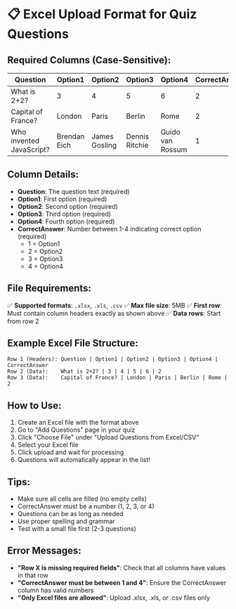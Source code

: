 # 📋 Excel Upload Format for Quiz Questions

## Required Columns (Case-Sensitive):

| Question | Option1 | Option2 | Option3 | Option4 | CorrectAnswer |
|----------|---------|---------|---------|---------|---------------|
| What is 2+2? | 3 | 4 | 5 | 6 | 2 |
| Capital of France? | London | Paris | Berlin | Rome | 2 |
| Who invented JavaScript? | Brendan Eich | James Gosling | Dennis Ritchie | Guido van Rossum | 1 |

## Column Details:

- **Question**: The question text (required)
- **Option1**: First option (required)
- **Option2**: Second option (required)
- **Option3**: Third option (required)
- **Option4**: Fourth option (required)
- **CorrectAnswer**: Number between 1-4 indicating correct option (required)
  - 1 = Option1
  - 2 = Option2
  - 3 = Option3
  - 4 = Option4

## File Requirements:

✅ **Supported formats**: `.xlsx`, `.xls`, `.csv`
✅ **Max file size**: 5MB
✅ **First row**: Must contain column headers exactly as shown above
✅ **Data rows**: Start from row 2

## Example Excel File Structure:

```
Row 1 (Headers): Question | Option1 | Option2 | Option3 | Option4 | CorrectAnswer
Row 2 (Data):    What is 2+2? | 3 | 4 | 5 | 6 | 2
Row 3 (Data):    Capital of France? | London | Paris | Berlin | Rome | 2
```

## How to Use:

1. Create an Excel file with the format above
2. Go to "Add Questions" page in your quiz
3. Click "Choose File" under "Upload Questions from Excel/CSV"
4. Select your Excel file
5. Click upload and wait for processing
6. Questions will automatically appear in the list!

## Tips:

- Make sure all cells are filled (no empty cells)
- CorrectAnswer must be a number (1, 2, 3, or 4)
- Questions can be as long as needed
- Use proper spelling and grammar
- Test with a small file first (2-3 questions)

## Error Messages:

- **"Row X is missing required fields"**: Check that all columns have values in that row
- **"CorrectAnswer must be between 1 and 4"**: Ensure the CorrectAnswer column has valid numbers
- **"Only Excel files are allowed"**: Upload .xlsx, .xls, or .csv files only
